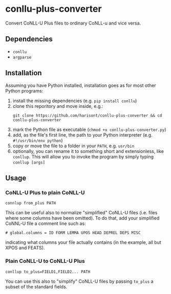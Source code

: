 # conllu-plus-converter
Convert CoNLL-U Plus files to ordinary CoNLL-u and vice versa.

## Dependencies
- `conllu`
- `argparse`

## Installation
Assuming you have Python installed, installation goes as for most other Python programs:

1. install the missing dependencies (e.g. `pip install conllu`)
2. clone this reporitory and move inside, e.g.:
   ```
   git clone https://github.com/harisont/conllu-plus-converter && cd conllu-plus-converter
   ```
3. mark the Python file as executable (`chmod +x conllu-plus-converter.py`)
4. add, as the file's first line, the path to your Python interpreter (e.g. `#!/usr/bin/env python`)
5. copy or move the file to a folder in your `PATH`, e.g. `usr/bin`
6. optionally, you can rename it to something short and extensionless, like `conllup`. This will allow you to invoke the program by simply typing `conllup [args]`

## Usage

### CoNLL-U Plus to plain CoNLL-U
```
connlup from_plus PATH
```

This can be useful also to normalize "simplified" CoNLL-U files (i.e. files where some columns have been omitted). To do that, add your simplified CoNNL-U file a comment line such as:

```
# global.columns = ID FORM LEMMA UPOS HEAD DEPREL DEPS MISC
```

indicating what columns your file actually contains (in the example, all but XPOS and FEATS).

### Plain CoNLL-U to CoNLL-U Plus
```
conllup to_plus=FIELD1,FIELD2... PATH
```

You can use this also to "simplify" CoNLL-U files by passing `to_plus` a subset of the standard fields.